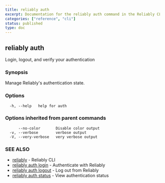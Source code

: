 ```yaml
---
title: reliably auth
excerpt: Documentation for the reliably auth command in the Reliably CLI
categories: ["reference", "cli"]
status: published
type: doc
---
```

## reliably auth

Login, logout, and verify your authentication

### Synopsis

Manage Reliably's authentication state.

### Options

```
  -h, --help   help for auth
```

### Options inherited from parent commands

```
      --no-color       Disable color output
  -v, --verbose        verbose output
  -V, --very-verbose   very verbose output
```

### SEE ALSO

* [reliably](/docs/reference/cli/reliably/)	 - Reliably CLI
* [reliably auth login](/docs/reference/cli/reliably-auth-login/)	 - Authenticate with Reliably
* [reliably auth logout](/docs/reference/cli/reliably-auth-logout/)	 - Log out from Reliably
* [reliably auth status](/docs/reference/cli/reliably-auth-status/)	 - View authentication status


